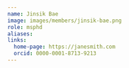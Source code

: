 ```yaml
---
name: Jinsik Bae
image: images/members/jinsik-bae.png
role: msphd
aliases:
links:
  home-page: https://janesmith.com
  orcid: 0000-0001-8713-9213
---
```


